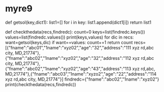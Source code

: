 # myre9



def getsol(key,dict1):
    list1=[]
    for i in key:
        list1.append(dict1[i])
    return list1

def checkthedata(recs,findredc):
    count=0
    keys=list(findredc.keys())
    values=list(findredc.values())
    print(keys,values)
    for dic in recs:
        want=getsol(keys,dic)
        if want==values:
            count+=1
    return count
recs=[{"fname":"abc01","1name":"xyz02","age":"32","address":"111 xyz rd,abc city, MD,21774"},{"fname":"abc02","1name":"xyz02","age":"32","address":"112 xyz rd,abc city, MD,21774"},{"fname":"abc02","1name":"xyz02","age":"43","address":"113 xyz rd,abc, MD,21774"},{"fname":"abc03","1name":"xyzo2","age":"22","address":"114 xyz rd,abc city, MD,21774"}]
findredc={"fname":"abc02","1name":"xyz02"}
print(checkthedata(recs,findredc))